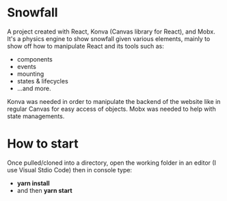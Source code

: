 # Snowfall

A project created with React, Konva (Canvas library for React), and Mobx.
It's a physics engine to show snowfall given various elements, mainly to show off how to manipulate React and its tools such as: 

* components
* events
* mounting
* states & lifecycles
* ...and more.

Konva was needed in order to manipulate the backend of the website like in regular Canvas for easy access of objects.
Mobx was needed to help with state managements.

# How to start
Once pulled/cloned into a directory, open the working folder in an editor (I use Visual Stdio Code) then in console type:
- **yarn install** 
- and then **yarn start** 
